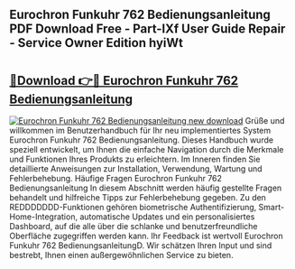 ## Eurochron Funkuhr 762 Bedienungsanleitung PDF Download Free - Part-IXf User Guide Repair - Service Owner Edition hyiWt

# <h2><a href="http://df0hmf.blite.top/?on=Eurochron+Funkuhr+762+Bedienungsanleitung">🔗Download 👉🔴 Eurochron Funkuhr 762 Bedienungsanleitung</a></h2>

[![Eurochron Funkuhr 762 Bedienungsanleitung new download](https://i.imgur.com/lujVjoI.png)](http://df0hmf.blite.top/?on=Eurochron+Funkuhr+762+Bedienungsanleitung)
Grüße und willkommen im Benutzerhandbuch für Ihr neu implementiertes System Eurochron Funkuhr 762 Bedienungsanleitung. Dieses Handbuch wurde speziell entwickelt, um Ihnen die einfache Navigation durch die Merkmale und Funktionen Ihres Produkts zu erleichtern. Im Inneren finden Sie detaillierte Anweisungen zur Installation, Verwendung, Wartung und Fehlerbehebung. Häufige Fragen Eurochron Funkuhr 762 Bedienungsanleitung In diesem Abschnitt werden häufig gestellte Fragen behandelt und hilfreiche Tipps zur Fehlerbehebung gegeben. Zu den REDDDDDDD-Funktionen gehören biometrische Authentifizierung, Smart-Home-Integration, automatische Updates und ein personalisiertes Dashboard, auf die alle über die schlanke und benutzerfreundliche Oberfläche zugegriffen werden kann. Ihr Feedback ist wertvoll Eurochron Funkuhr 762 BedienungsanleitungD. Wir schätzen Ihren Input und sind bestrebt, Ihnen einen außergewöhnlichen Service zu bieten.
